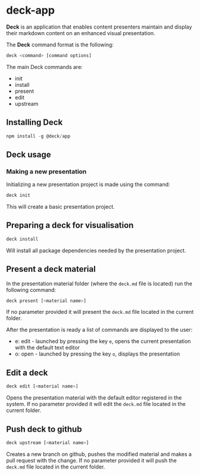 # deck-app

**Deck** is an application that enables content presenters maintain and display their markdown content on an enhanced visual presentation.

The **Deck** command format is the following:

```sh
deck <command> [command options]
```

The main Deck commands are:

* init
* install
* present
* edit
* upstream

## Installing Deck

```javascript
npm install -g @deck/app
```

## Deck usage

### Making a new presentation

Initializing a new presentation project is made using the command:

```javascript
deck init
```

This will create a basic presentation project.

## Preparing a deck for visualisation

```javascript
deck install
```

Will install all package dependencies needed by the presentation project.

## Present a deck material

In the presentation material folder (where the `deck.md` file is located) run the following command:

```sh
deck present [<material name>]
```
If no parameter provided it will present the `deck.md` file located in the current folder.

After the presentation is ready a list of commands are displayed to the user:
* e: edit - launched by pressing the key `e`, opens the current presentation with the default text editor
* o: open - launched by pressing the key `o`, displays the presentation

## Edit a deck

```sh
deck edit [<material name>]
```
Opens the presentation material with the default editor registered in the system.
If no parameter provided it will edit the `deck.md` file located in the current folder.

## Push deck to github

```sh
deck upstream [<material name>]
```
Creates a new branch on github, pushes the modified material and makes a pull request with the change.
If no parameter provided it will push the `deck.md` file located in the current folder.
